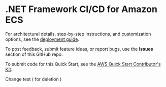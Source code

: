 
# .NET Framework CI/CD for Amazon ECS

For architectural details, step-by-step instructions, and customization options, see the [deployment guide](https://fwd.aws/wxV55?).

To post feedback, submit feature ideas, or report bugs, use the **Issues** section of this GitHub repo. 

To submit code for this Quick Start, see the [AWS Quick Start Contributor's Kit](https://aws-quickstart.github.io/).

Change test ( for deletion )

